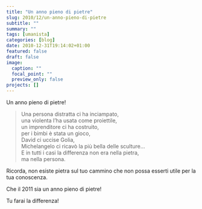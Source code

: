 ```yaml
---
title: "Un anno pieno di pietre"
slug: 2010/12/un-anno-pieno-di-pietre
subtitle: ""
summary: ""
tags: [umanista]
categories: [blog]
date: 2010-12-31T19:14:02+01:00
featured: false
draft: false
image:
  caption: ""
  focal_point: ""
  preview_only: false
projects: []
---
```


Un anno pieno di pietre!

> Una persona distratta ci ha inciampato,  
> una violenta l’ha usata come proiettile,  
> un imprenditore ci ha costruito,  
> per i bimbi è stata un gioco,  
> David ci uccise Golia,  
> Michelangelo ci ricavò la più bella delle sculture…  
> E in tutti i casi la differenza non era nella pietra,  
> ma nella persona.

Ricorda, non esiste pietra sul tuo cammino che non possa esserti utile per la tua conoscenza.

Che il 2011 sia un anno pieno di pietre!

Tu farai la differenza!
